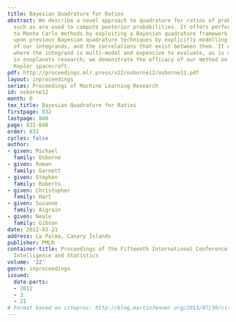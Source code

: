 ```yaml
---
title: Bayesian Quadrature for Ratios
abstract: We describe a novel approach to quadrature for ratios of probabilistic integrals,
  such as are used to compute posterior probabilities. It offers performance superior
  to Monte Carlo methods by exploiting a Bayesian quadrature framework. We improve
  upon previous Bayesian quadrature techniques by explicitly modelling the non-negativity
  of our integrands, and the correlations that exist between them. It offers most
  where the integrand is multi-modal and expensive to evaluate, as is commonplace
  in exoplanets research; we demonstrate the efficacy of our method on data from the
  Kepler spacecraft.
pdf: http://proceedings.mlr.press/v22/osborne12/osborne12.pdf
layout: inproceedings
series: Proceedings of Machine Learning Research
id: osborne12
month: 0
tex_title: Bayesian Quadrature for Ratios
firstpage: 832
lastpage: 840
page: 832-840
order: 832
cycles: false
author:
- given: Michael
  family: Osborne
- given: Roman
  family: Garnett
- given: Stephen
  family: Roberts
- given: Christopher
  family: Hart
- given: Suzanne
  family: Aigrain
- given: Neale
  family: Gibson
date: 2012-03-21
address: La Palma, Canary Islands
publisher: PMLR
container-title: Proceedings of the Fifteenth International Conference on Artificial
  Intelligence and Statistics
volume: '22'
genre: inproceedings
issued:
  date-parts:
  - 2012
  - 3
  - 21
# Format based on citeproc: http://blog.martinfenner.org/2013/07/30/citeproc-yaml-for-bibliographies/
---
```

